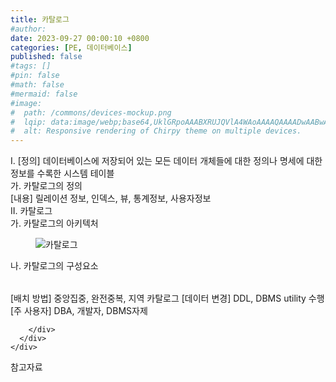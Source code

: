 ```yaml
---
title: 카탈로그
#author: 
date: 2023-09-27 00:00:10 +0800
categories: [PE, 데이터베이스]
published: false
#tags: []
#pin: false
#math: false
#mermaid: false
#image:
#  path: /commons/devices-mockup.png
#  lqip: data:image/webp;base64,UklGRpoAAABXRUJQVlA4WAoAAAAQAAAADwAABwAAQUxQSDIAAAARL0AmbZurmr57yyIiqE8oiG0bejIYEQTgqiDA9vqnsUSI6H+oAERp2HZ65qP/VIAWAFZQOCBCAAAA8AEAnQEqEAAIAAVAfCWkAALp8sF8rgRgAP7o9FDvMCkMde9PK7euH5M1m6VWoDXf2FkP3BqV0ZYbO6NA/VFIAAAA
#  alt: Responsive rendering of Chirpy theme on multiple devices.
---
```


<div class="post-wrap">
  <div class="para">
    <div class="para-title">
      I. [정의] 데이터베이스에 저장되어 있는 모든 데이터 개체들에 대한 정의나 명세에 대한 정보를 수록한 시스템 테이블
    </div>
    <div class="para-cntnt">
      <div class="para">
        <div class="para-title">
          가. 카탈로그의 정의
        </div>
        <div class="para-cntnt">
          [내용] 릴레이션 정보, 인덱스, 뷰, 통계정보, 사용자정보
        </div>
      </div>
    </div>
  </div>
  
  <div class="para">
    <div class="para-title">
      II. 카탈로그
    </div>
    <div class="para-cntnt">
      <div class="para">
        <div class="para-title">
          가. 카탈로그의 아키텍처
        </div>
        <div class="para-cntnt">
          <figure class="post-figure">
            <img src="/assets/img/posts/카탈로그.png" alt="카탈로그">
<!--            <figcaption>Source: Unveiling the Metaverse: Exploring Emerging Trends, Multifaceted Perspectives, and Future Challenges</figcaption>-->
          </figure>
        </div>
      </div>
      <div class="para">
        <div class="para-title">
          나. 카탈로그의 구성요소
        </div>
        <div class="para-cntnt">
          <table class="post-table">
          </table>
          [배치 방법] 중앙집중, 완전중복, 지역 카탈로그
[데이터 변경] DDL, DBMS utility 수행
[주 사용자] DBA, 개발자, DBMS자제

        </div>
      </div>
    </div>
  </div>

  <div class="refr-wrap">
    <div class="refr-title">
        참고자료
    </div>
    <ol class="refr-list">
    <!--    <li>(나현식, 최대선) <a target="_blank" href="https://scienceon.kisti.re.kr/commons/util/originalView.do?cn=JAKO202225948430499&oCn=JAKO202225948430499&dbt=JAKO&journal=NJOU00291864">메타버스 보안 위협 요소 및 대응 방안 검토</a></li>-->
    <!--    <li>(M. Uddin, S. Manickam, H. Ullah, M. Obaidat and A. Dandoush) <a target="_blank" href="https://ieeexplore.ieee.org/abstract/document/10138386">Unveiling the Metaverse: Exploring Emerging Trends, Multifaceted Perspectives, and Future Challenges</a></li>-->
    </ol>
  </div>
</div>
